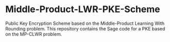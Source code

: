 # Middle-Product-LWR-PKE-Scheme
Public Key Encryption Scheme based on the Middle-Product Learning With Rounding problem.
This repository contains the Sage code for a PKE based on the MP-CLWR problem.
